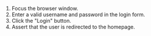 1. Focus the browser window.
2. Enter a valid username and password in the login form.
3. Click the "Login" button.
4. Assert that the user is redirected to the homepage.